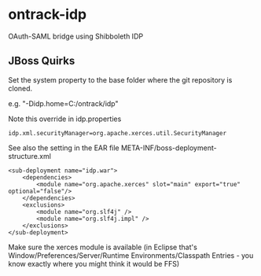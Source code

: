 # ontrack-idp
OAuth-SAML bridge using Shibboleth IDP

## JBoss Quirks
Set the system property to the base folder where the git repository is cloned.

e.g. "-Didp.home=C:/ontrack/idp" 

Note this override in idp.properties
```
idp.xml.securityManager=org.apache.xerces.util.SecurityManager
```

See also the setting in the EAR file META-INF/boss-deployment-structure.xml
```
<sub-deployment name="idp.war">
	<dependencies>
		<module name="org.apache.xerces" slot="main" export="true" optional="false"/>
	</dependencies>
	<exclusions>
        <module name="org.slf4j" />
        <module name="org.slf4j.impl" />
    </exclusions>
</sub-deployment>
```

Make sure the xerces module is available (in Eclipse that's Window/Preferences/Server/Runtime Environments/Classpath Entries  - you know exactly where you might think it would be FFS)
